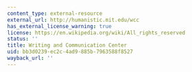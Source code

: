 ```yaml
---
content_type: external-resource
external_url: http://humanistic.mit.edu/wcc
has_external_license_warning: true
license: https://en.wikipedia.org/wiki/All_rights_reserved
status: ''
title: Writing and Communication Center
uid: bb3d0239-ec2c-4ad9-885b-7963588f8527
wayback_url: ''
---
```

